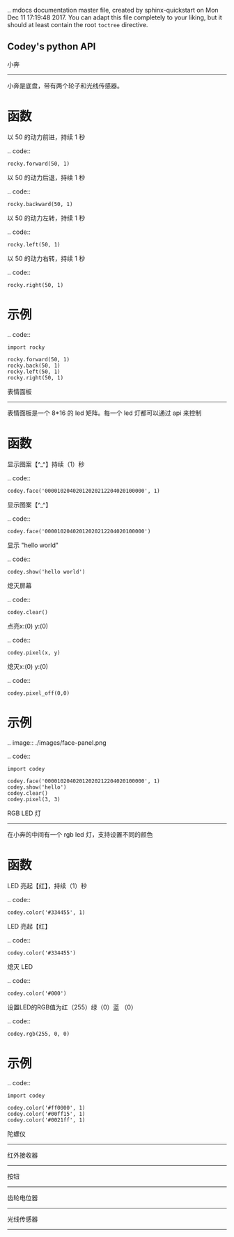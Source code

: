 .. mdocs documentation master file, created by
   sphinx-quickstart on Mon Dec 11 17:19:48 2017.
   You can adapt this file completely to your liking, but it should at least
   contain the root `toctree` directive.

Codey's python API
------------------

小奔
***********
小奔是底盘，带有两个轮子和光线传感器。


函数
=========

以 50 的动力前进，持续 1 秒

.. code::

    rocky.forward(50, 1)

以 50 的动力后退，持续 1 秒

.. code::

    rocky.backward(50, 1)

以 50 的动力左转，持续 1 秒

.. code::

    rocky.left(50, 1)

以 50 的动力右转，持续 1 秒

.. code::

    rocky.right(50, 1)


示例
=======

.. code::

    import rocky

    rocky.forward(50, 1)
    rocky.back(50, 1)
    rocky.left(50, 1)
    rocky.right(50, 1)



表情面板
***********
表情面板是一个 8*16 的 led 矩阵。每一个 led 灯都可以通过 api 来控制

函数
=========

显示图案【^_^】持续（1）秒

.. code::

    codey.face('00001020402012020212204020100000', 1)

显示图案【^_^】

.. code::

    codey.face('00001020402012020212204020100000')

显示 "hello world"

.. code::

    codey.show('hello world')

熄灭屏幕

.. code::

    codey.clear()

点亮x:(0) y:(0)

.. code::

    codey.pixel(x, y)

熄灭x:(0) y:(0)

.. code::

    codey.pixel_off(0,0)

示例
=======

.. image:: ./images/face-panel.png

.. code::

    import codey

    codey.face('00001020402012020212204020100000', 1)
    codey.show('hello')
    codey.clear()
    codey.pixel(3, 3)

RGB LED 灯
***********
在小奔的中间有一个 rgb led 灯，支持设置不同的颜色

函数
=========

LED 亮起【红】，持续（1）秒

.. code::

    codey.color('#334455', 1)

LED 亮起【红】

.. code::

    codey.color('#334455')

熄灭 LED

.. code::

    codey.color('#000')

设置LED的RGB值为红（255）绿（0）蓝 （0）

.. code::

    codey.rgb(255, 0, 0)

示例
=======

.. code::

    import codey

    codey.color('#ff0000', 1)
    codey.color('#00ff15', 1)
    codey.color('#0021ff', 1)


陀螺仪
***********


红外接收器
***********


按钮
***********


齿轮电位器
***********


光线传感器
***********